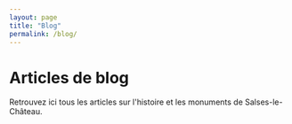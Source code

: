 ```yaml
---
layout: page
title: "Blog"
permalink: /blog/
---
```


# Articles de blog

Retrouvez ici tous les articles sur l'histoire et les monuments de Salses-le-Château.
